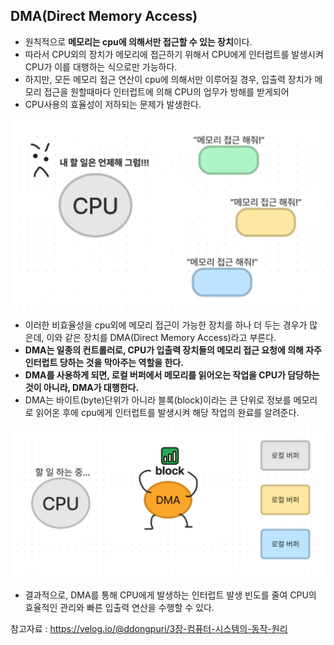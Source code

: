 ## DMA(Direct Memory Access)
- 원칙적으로 **메모리는 cpu에 의해서만 접근할 수 있는 장치**이다.
- 따라서 CPU외의 장치가 메모리에 접근하기 위해서 CPU에게 인터럽트를 발생시켜 CPU가 이를 대행하는 식으로만 가능하다.
- 하지만, 모든 메모리 접근 연산이 cpu에 의해서만 이루어질 경우, 입출력 장치가 메모리 접근을 원할때마다 인터럽트에 의해 CPU의 업무가 방해를 받게되어
- CPU사용의 효율성이 저하되는 문제가 발생한다.

<img src="../os/image/dma.png" >

- 이러한 비효율성을 cpu외에 메모리 접근이 가능한 장치를 하나 더 두는 경우가 많은데, 이와 같은 장치를 DMA(Direct Memory Access)라고 부른다.
- **DMA는 일종의 컨트롤러로, CPU가 입출력 장치들의 메모리 접근 요청에 의해 자주 인터럽트 당하는 것을 막아주는 역할을 한다.**
- **DMA를 사용하게 되면, 로컬 버퍼에서 메모리를 읽어오는 작업을 CPU가 담당하는 것이 아니라, DMA가 대행한다.**
- DMA는 바이트(byte)단위가 아니라 블록(block)이라는 큰 단위로 정보를 메모리로 읽어온 후에 cpu에게 인터럽트를 발생시켜 해당 작업의 완료를 알려준다.

<img src="../os/image/dma(2).png" >

- 결과적으로, DMA를 통해 CPU에게 발생하는 인터럽트 발생 빈도를 줄여 CPU의 효율적인 관리와 빠른 입출력 연산을 수행할 수 있다.

참고자료 : https://velog.io/@ddongpuri/3장-컴퓨터-시스템의-동작-원리